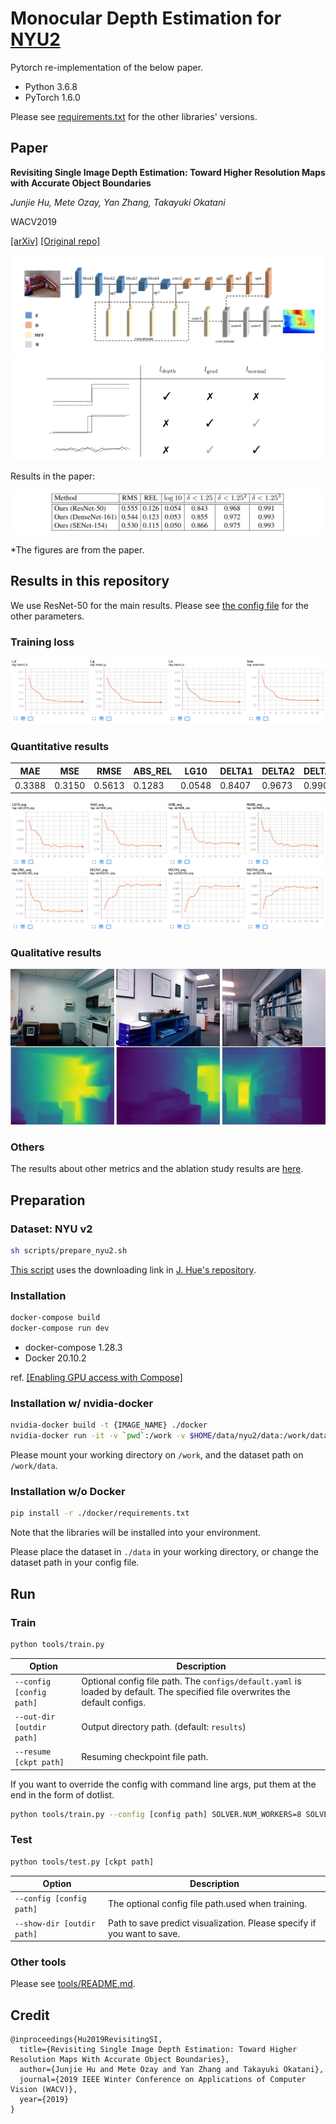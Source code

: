 # Monocular Depth Estimation for [NYU2](https://cs.nyu.edu/~silberman/datasets/nyu_depth_v2.html)

Pytorch re-implementation of the below paper.

- Python 3.6.8
- PyTorch 1.6.0

Please see [requirements.txt](./docker/requirements.txt) for the other libraries' versions.


## Paper

**Revisiting Single Image Depth Estimation: Toward Higher Resolution Maps with Accurate Object Boundaries**

*Junjie Hu, Mete Ozay, Yan Zhang, Takayuki Okatani*

WACV2019

[[arXiv]](https://arxiv.org/abs/1803.08673) [[Original repo]](https://github.com/JunjH/Revisiting_Single_Depth_Estimation)

![](./figs/revisiting_paper_fig2.png)
![](./figs/revisiting_paper_fig5.png)

Results in the paper:

![](./figs/revisiting_paper_metrics.png)

*The figures are from the paper.

## Results in this repository

We use ResNet-50 for the main results. Please see [the config file](./configs/default.yaml) for the other parameters.

### Training loss

![](./figs/revisiting_plot_loss.png)

### Quantitative results

MAE | MSE | RMSE | ABS_REL | LG10 | DELTA1 | DELTA2 | DELTA3
-- | -- | -- | -- | -- | -- | -- | --
0.3388 | 0.3150 | 0.5613 | 0.1283 | 0.0548 | 0.8407 | 0.9673 | 0.9907

![](./figs/revisiting_plot_metrics1.png)
![](./figs/revisiting_plot_metrics2.png)

### Qualitative results

![](./figs/revisiting_qualitative_main.jpeg)

### Others

The results about other metrics and the ablation study results are [here](./docs/RESULTS.md).

## Preparation

### Dataset: NYU v2

```bash
sh scripts/prepare_nyu2.sh
```

[This script](./scripts/download_nyu2.sh) uses the downloading link in [J. Hue's repository](https://github.com/JunjH/Revisiting_Single_Depth_Estimation).


### Installation

```bash
docker-compose build
docker-compose run dev
```

- docker-compose 1.28.3
- Docker 20.10.2

ref. [[Enabling GPU access with Compose]](https://docs.docker.com/compose/gpu-support/)


### Installation w/ nvidia-docker

```bash
nvidia-docker build -t {IMAGE_NAME} ./docker
nvidia-docker run -it -v `pwd`:/work -v $HOME/data/nyu2/data:/work/data --name {CONTAINER_NAME} {IMAGE_NAME}
```

Please mount your working directory on `/work`, and the dataset path on `/work/data`.

### Installation w/o Docker

```bash
pip install -r ./docker/requirements.txt
```

Note that the libraries will be installed into your environment.

Please place the dataset in `./data` in your working directory, or change the dataset path in your config file.


## Run

### Train
```bash
python tools/train.py
```

Option | Description
--- | ---
`--config [config path]` | Optional config file path. The `configs/default.yaml` is loaded by default. The specified file overwrites the default configs.
`--out-dir [outdir path]`  | Output directory path. (default: `results`)
`--resume [ckpt path]` | Resuming checkpoint file path. 

If you want to override the config with command line args, put them at the end in the form of dotlist.

```bash
python tools/train.py --config [config path] SOLVER.NUM_WORKERS=8 SOLVER.EPOCH=5
```

### Test
```bash
python tools/test.py [ckpt path]
```

Option | Description
--- | ---
`--config [config path]` | The optional config file path.used when training.
`--show-dir [outdir path]`  | Path to save predict visualization. Please specify if you want to save.

### Other tools
Please see [tools/README.md](./tools/README.md).


## Credit

```
@inproceedings{Hu2019RevisitingSI,
  title={Revisiting Single Image Depth Estimation: Toward Higher Resolution Maps With Accurate Object Boundaries},
  author={Junjie Hu and Mete Ozay and Yan Zhang and Takayuki Okatani},
  journal={2019 IEEE Winter Conference on Applications of Computer Vision (WACV)},
  year={2019}
}
```
